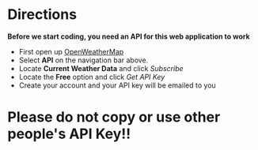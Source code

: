 # Directions

**Before we start coding, you need an API for this web application to work**

* First open up [OpenWeatherMap](https://openweathermap.org/)
* Select **API** on the navigation bar above.
* Locate **Current Weather Data** and click *Subscribe*
* Locate the **Free** option and click *Get API Key*
* Create your account and your API key will be emailed to you

# Please do not copy or use other people's API Key!!
